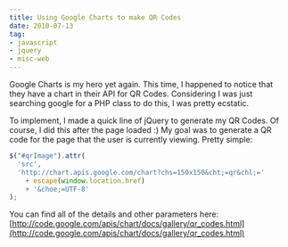```yaml
---
title: Using Google Charts to make QR Codes
date: 2010-07-13
tag:
- javascript
- jquery
- misc-web
---
```

Google Charts is my hero yet again.  This time, I happened to notice that they have a chart in their API for QR Codes.  Considering I was just searching google for a PHP class to do this, I was pretty ecstatic.

<!--more-->

To implement, I made a quick line of jQuery to generate my QR Codes.  Of course, I did this after the page loaded :)  My goal was to generate a QR code for the page that the user is currently viewing.  Pretty simple:

```javascript
$("#qrImage").attr(
  'src', 
  'http://chart.apis.google.com/chart?chs=150x150&cht;=qr&chl;=' 
    + escape(window.location.href) 
    + '&choe;=UTF-8'
);
```

You can find all of the details and other parameters here: [http://code.google.com/apis/chart/docs/gallery/qr_codes.html](http://code.google.com/apis/chart/docs/gallery/qr_codes.html)
